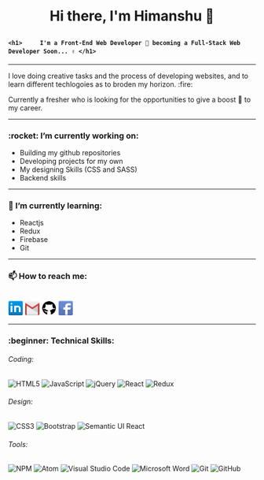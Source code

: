 
# <p align="center" text="red">Hi there, I'm Himanshu 👋<p>
#### ```<h1>     I'm a Front-End Web Developer 💙 becoming a Full-Stack Web Developer Soon... ✌️ </h1>```

<hr>
<p>I love doing creative tasks and the process of developing websites, and to learn different techlogoies as to broden my horizon. :fire: </p>
<p>Currently a fresher who is looking for the opportunities to give a boost 🚀 to my career.</p>
<hr>

<h3>:rocket: I’m currently working on: </h3>

- Building my github repositories
- Developing projects for my own
- My designing Skills (CSS and SASS)
- Backend skills

<hr>

<h3>🌱 I’m currently learning: </h3>

- Reactjs
- Redux
- Firebase
- Git
<hr>

<h3>📫 How to reach me: </h3>

<br/>
<a href="https://www.linkedin.com/in/himanshu-himanshu-154569160/"><img align=”left”  src="https://github.com/himanshu-himanshu/himanshu-himanshu/blob/main/linkedin.png" width="30px"/></a>
<a href="https://mail.google.com/mail/u/1/#inbox"><img align=”left” src="https://github.com/himanshu-himanshu/himanshu-himanshu/blob/main/gmail.png" width="30px"/></a>
<a href="https://github.com/himanshu-himanshu"><img align=”left” src="https://github.com/himanshu-himanshu/himanshu-himanshu/blob/main/github.png" width="30px"/></a>
<a href="https://www.facebook.com/hgangwar01/"><img align=”left” src="https://github.com/himanshu-himanshu/himanshu-himanshu/blob/main/facebook.png" width="30px"/></a>

<hr>

<h3> :beginner: Technical Skills:</h3>

###### Coding:

![HTML5](https://img.shields.io/badge/html5-%23E34F26.svg?style=for-the-badge&logo=html5&logoColor=white)
![JavaScript](https://img.shields.io/badge/javascript-%23323330.svg?style=for-the-badge&logo=javascript&logoColor=%23F7DF1E)
![jQuery](https://img.shields.io/badge/jquery-%230769AD.svg?style=for-the-badge&logo=jquery&logoColor=white)
![React](https://img.shields.io/badge/react-%2320232a.svg?style=for-the-badge&logo=react&logoColor=%2361DAFB)
![Redux](https://img.shields.io/badge/redux-%23593d88.svg?style=for-the-badge&logo=redux&logoColor=white)


###### Design:

![CSS3](https://img.shields.io/badge/css3-%231572B6.svg?style=for-the-badge&logo=css3&logoColor=white)
![Bootstrap](https://img.shields.io/badge/bootstrap-%23563D7C.svg?style=for-the-badge&logo=bootstrap&logoColor=white)
![Semantic UI React](https://img.shields.io/badge/Semantic%20UI%20React-%2335BDB2.svg?style=for-the-badge&logo=SemanticUIReact&logoColor=white)

###### Tools:

![NPM](https://img.shields.io/badge/NPM-%23000000.svg?style=for-the-badge&logo=npm&logoColor=white)
![Atom](https://img.shields.io/badge/Atom-%2366595C.svg?style=for-the-badge&logo=atom&logoColor=white)
![Visual Studio Code](https://img.shields.io/badge/Visual%20Studio%20Code-0078d7.svg?style=for-the-badge&logo=visual-studio-code&logoColor=white)
![Microsoft Word](https://img.shields.io/badge/Microsoft_Word-2B579A?style=for-the-badge&logo=microsoft-word&logoColor=white)
![Git](https://img.shields.io/badge/git-%23F05033.svg?style=for-the-badge&logo=git&logoColor=white)
![GitHub](https://img.shields.io/badge/github-%23121011.svg?style=for-the-badge&logo=github&logoColor=white)


